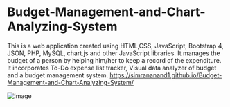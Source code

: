 # Budget-Management-and-Chart-Analyzing-System
This is a web application created using HTML,CSS, JavaScript, Bootstrap 4, JSON, PHP, MySQL,  chart.js and other JavaScript libraries. It manages the budget of a person by helping him/her to keep a record of the expenditure. It incorporates To-Do expense list tracker, Visual data analyzer of budget and a budget management system.
https://simrananand1.github.io/Budget-Management-and-Chart-Analyzing-System/

![image](https://user-images.githubusercontent.com/67438489/172241762-94a44539-8259-4e1c-96e6-08ef4cb1e710.png)
